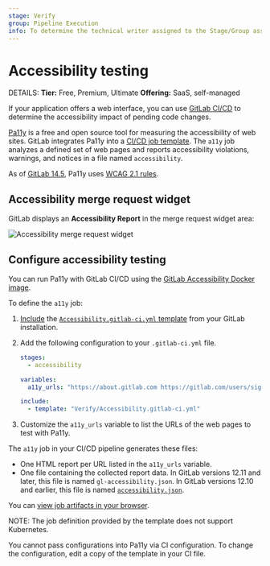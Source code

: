 ```yaml
---
stage: Verify
group: Pipeline Execution
info: To determine the technical writer assigned to the Stage/Group associated with this page, see https://handbook.gitlab.com/handbook/product/ux/technical-writing/#assignments
---
```


# Accessibility testing 

DETAILS:
**Tier:** Free, Premium, Ultimate
**Offering:** SaaS, self-managed

If your application offers a web interface, you can use
[GitLab CI/CD](../index.md) to determine the accessibility
impact of pending code changes.

[Pa11y](https://pa11y.org/) is a free and open source tool for
measuring the accessibility of web sites. GitLab integrates Pa11y into a
[CI/CD job template](https://gitlab.com/gitlab-org/gitlab/-/blob/master/lib/gitlab/ci/templates/Verify/Accessibility.gitlab-ci.yml).
The `a11y` job analyzes a defined set of web pages and reports
accessibility violations, warnings, and notices in a file named
`accessibility`.

As of [GitLab 14.5](https://gitlab.com/gitlab-org/gitlab/-/merge_requests/73309), Pa11y uses
[WCAG 2.1 rules](https://www.w3.org/TR/WCAG21/#new-features-in-wcag-2-1).

## Accessibility merge request widget

GitLab displays an **Accessibility Report** in the merge request widget area:

![Accessibility merge request widget](img/accessibility_mr_widget_v13_0.png)

## Configure accessibility testing

You can run Pa11y with GitLab CI/CD using the
[GitLab Accessibility Docker image](https://gitlab.com/gitlab-org/ci-cd/accessibility).

To define the `a11y` job:

1. [Include](../yaml/index.md#includetemplate) the
   [`Accessibility.gitlab-ci.yml` template](https://gitlab.com/gitlab-org/gitlab/-/blob/master/lib/gitlab/ci/templates/Verify/Accessibility.gitlab-ci.yml)
   from your GitLab installation.
1. Add the following configuration to your `.gitlab-ci.yml` file.

   ```yaml
   stages:
     - accessibility

   variables:
     a11y_urls: "https://about.gitlab.com https://gitlab.com/users/sign_in"

   include:
     - template: "Verify/Accessibility.gitlab-ci.yml"
   ```

1. Customize the `a11y_urls` variable to list the URLs of the web pages to test with Pa11y.

The `a11y` job in your CI/CD pipeline generates these files:

- One HTML report per URL listed in the `a11y_urls` variable.
- One file containing the collected report data. In GitLab versions 12.11 and later, this
  file is named `gl-accessibility.json`. In GitLab versions 12.10 and earlier, this file
  is named [`accessibility.json`](https://gitlab.com/gitlab-org/ci-cd/accessibility/-/merge_requests/9).

You can [view job artifacts in your browser](../jobs/job_artifacts.md#download-job-artifacts).

NOTE:
The job definition provided by the template does not support Kubernetes.

You cannot pass configurations into Pa11y via CI configuration.
To change the configuration, edit a copy of the template in your CI file.
